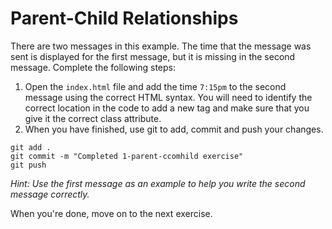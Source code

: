 # Parent-Child Relationships

There are two messages in this example. The time that the message was sent is displayed for the first message, but it is missing in the second message. Complete the following steps:

1. Open the `index.html` file and add the time `7:15pm` to the second message using the correct HTML syntax. You will need to identify the correct location in the code to add a new tag and make sure that you give it the correct class attribute.
2. When you have finished, use git to add, commit and push your changes.

```shell
git add .
git commit -m "Completed 1-parent-ccomhild exercise"
git push
```

_Hint: Use the first message as an example to help you write the second message correctly._

When you're done, move on to the next exercise.
